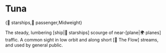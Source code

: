 # Tuna

{🚀 starships,💺 passenger,Midweight}

The steady, lumbering [ship|🚀 starships] scourge of near-[plane|🌍 planes] traffic. A common sight in low orbit and along short [🌌 The Flow] streams, and used by general public.

